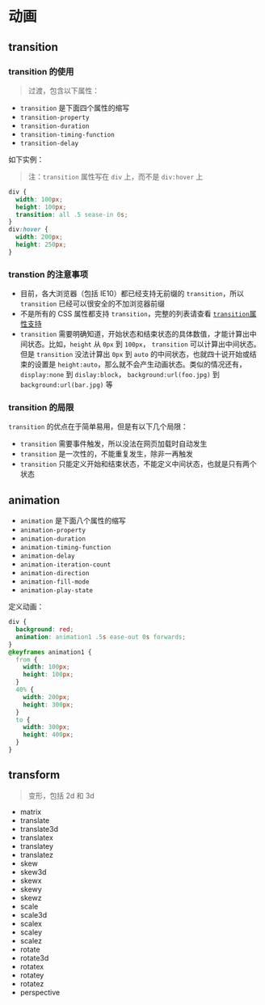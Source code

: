 # 动画

## transition

### transition 的使用

> 过渡，包含以下属性：

- `transition` 是下面四个属性的缩写
- `transition-property`
- `transition-duration`
- `transition-timing-function`
- `transition-delay`

如下实例：

> 注：`transition` 属性写在 `div` 上，而不是 `div:hover` 上

```css
div {
  width: 100px;
  height: 100px;
  transition: all .5 sease-in 0s;
}
div:hover {
  width: 200px;
  height: 250px;
}
```

### transtion 的注意事项

- 目前，各大浏览器（包括 IE10）都已经支持无前缀的  `transition`，所以 `transition` 已经可以很安全的不加浏览器前缀
- 不是所有的 CSS 属性都支持  `transition`，完整的列表请查看 [`transition`属性支持](http://oli.jp/2010/css-animatable-properties/)
-  `transition` 需要明确知道，开始状态和结束状态的具体数值，才能计算出中间状态。比如，`height` 从 `0px` 到 `100px`， `transition` 可以计算出中间状态。但是 `transition` 没法计算出 `0px`  到 `auto` 的中间状态，也就四十说开始或结束的设置是 `height:auto`，那么就不会产生动画状态。类似的情况还有， `display:none` 到 `dislay:block`， `background:url(foo.jpg)` 到 `background:url(bar.jpg)` 等

### transition 的局限

`transition`  的优点在于简单易用，但是有以下几个局限：

- `transition` 需要事件触发，所以没法在网页加载时自动发生
- `transition` 是一次性的，不能重复发生，除非一再触发
- `transition` 只能定义开始和结束状态，不能定义中间状态，也就是只有两个状态

## animation

- `animation` 是下面八个属性的缩写
- `animation-property`
- `animation-duration`
- `animation-timing-function`
- `animation-delay`
- `animation-iteration-count`
- `animation-direction`
- `animation-fill-mode`
- `animation-play-state`

定义动画：

```css
div {
  background: red;
  animation: animation1 .5s ease-out 0s forwards;
}
@keyframes animation1 {
  from {
    width: 100px;
    height: 100px;
  }
  40% {
    width: 200px;
    height: 300px;
  }
  to {
    width: 300px;
    height: 400px;
  }
}
```

## transform

> 变形，包括 2d 和 3d

- matrix
- translate
- translate3d
- translatex
- translatey
- translatez
- skew
- skew3d
- skewx
- skewy
- skewz
- scale
- scale3d
- scalex
- scaley
- scalez
- rotate
- rotate3d
- rotatex
- rotatey
- rotatez
- perspective

